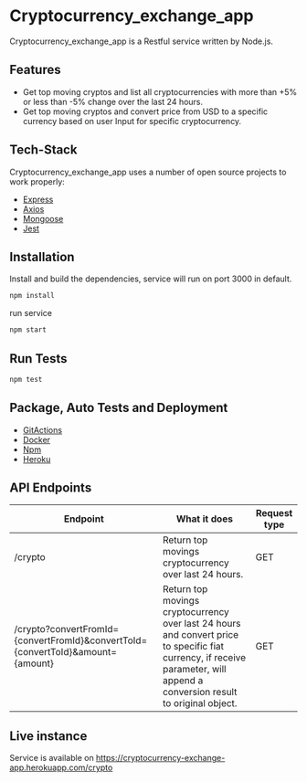# Cryptocurrency_exchange_app 
Cryptocurrency_exchange_app is a Restful service written by Node.js.

## Features

- Get top moving cryptos and list all cryptocurrencies with more than +5% or less than -5% change over the last 24 hours.
- Get top moving cryptos and convert price from USD to a specific currency based on user Input for specific cryptocurrency.


## Tech-Stack

Cryptocurrency_exchange_app uses a number of open source projects to work properly:

- [Express](https://expressjs.com/)
- [Axios](https://www.npmjs.com/package/axios)
- [Mongoose](https://mongoosejs.com/)
- [Jest](https://jestjs.io/)


## Installation

Install and build the dependencies, service will run on port 3000 in default.
```sh
npm install
```

run service

```sh
npm start
```

## Run Tests
```sh
npm test
```

## Package, Auto Tests and Deployment
- [GitActions](https://github.com/features/actions)
- [Docker](https://www.docker.com/)
- [Npm](https://www.npmjs.com/)
- [Heroku](https://dashboard.heroku.com/apps)


## API Endpoints

|Endpoint          | What it does                                 | Request type |
|------------------|----------------------------------------------|--------------|
|/crypto   |Return top movings cryptocurrency over last 24 hours. | GET|
|/crypto?convertFromId={convertFromId}&convertToId={convertToId}&amount={amount}|Return top movings cryptocurrency over last 24 hours and convert price to specific fiat currency, if receive parameter, will append a conversion result to original object. | GET|

## Live instance
Service is available on https://cryptocurrency-exchange-app.herokuapp.com/crypto


